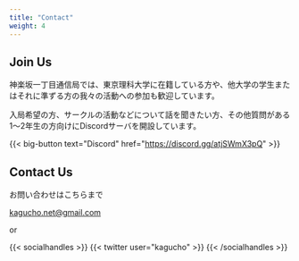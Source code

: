 ```yaml
---
title: "Contact"
weight: 4
---
```


## Join Us

神楽坂一丁目通信局では、東京理科大学に在籍している方や、他大学の学生またはそれに準ずる方の我々の活動への参加も歓迎しています。

入局希望の方、サークルの活動などについて話を聞きたい方、その他質問がある1〜2年生の方向けにDiscordサーバを開設しています。

{{< big-button text="Discord" href="https://discord.gg/atjSWmX3pQ" >}}

## Contact Us


お問い合わせはこちらまで

kagucho.net@gmail.com

or

{{< socialhandles >}}
    {{< twitter user="kagucho" >}}
{{< /socialhandles >}}

